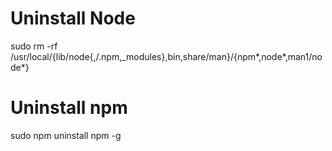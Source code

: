 # Uninstall Node
sudo rm -rf /usr/local/{lib/node{,/.npm,_modules},bin,share/man}/{npm*,node*,man1/node*}
# Uninstall npm
sudo npm uninstall npm -g
